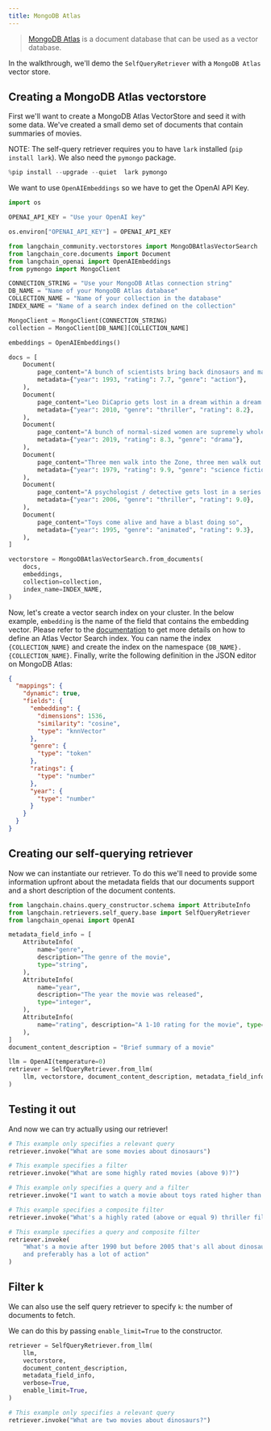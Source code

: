 ```yaml
---
title: MongoDB Atlas
---
```


>[MongoDB Atlas](https://www.mongodb.com/) is a document database that can be
used as a vector database.

In the walkthrough, we'll demo the `SelfQueryRetriever` with a `MongoDB Atlas` vector store.

## Creating a MongoDB Atlas vectorstore
First we'll want to create a MongoDB Atlas VectorStore and seed it with some data. We've created a small demo set of documents that contain summaries of movies.

NOTE: The self-query retriever requires you to have `lark` installed (`pip install lark`). We also need the `pymongo` package.


```python
%pip install --upgrade --quiet  lark pymongo
```

We want to use `OpenAIEmbeddings` so we have to get the OpenAI API Key.


```python
import os

OPENAI_API_KEY = "Use your OpenAI key"

os.environ["OPENAI_API_KEY"] = OPENAI_API_KEY
```


```python
from langchain_community.vectorstores import MongoDBAtlasVectorSearch
from langchain_core.documents import Document
from langchain_openai import OpenAIEmbeddings
from pymongo import MongoClient

CONNECTION_STRING = "Use your MongoDB Atlas connection string"
DB_NAME = "Name of your MongoDB Atlas database"
COLLECTION_NAME = "Name of your collection in the database"
INDEX_NAME = "Name of a search index defined on the collection"

MongoClient = MongoClient(CONNECTION_STRING)
collection = MongoClient[DB_NAME][COLLECTION_NAME]

embeddings = OpenAIEmbeddings()
```


```python
docs = [
    Document(
        page_content="A bunch of scientists bring back dinosaurs and mayhem breaks loose",
        metadata={"year": 1993, "rating": 7.7, "genre": "action"},
    ),
    Document(
        page_content="Leo DiCaprio gets lost in a dream within a dream within a dream within a ...",
        metadata={"year": 2010, "genre": "thriller", "rating": 8.2},
    ),
    Document(
        page_content="A bunch of normal-sized women are supremely wholesome and some men pine after them",
        metadata={"year": 2019, "rating": 8.3, "genre": "drama"},
    ),
    Document(
        page_content="Three men walk into the Zone, three men walk out of the Zone",
        metadata={"year": 1979, "rating": 9.9, "genre": "science fiction"},
    ),
    Document(
        page_content="A psychologist / detective gets lost in a series of dreams within dreams within dreams and Inception reused the idea",
        metadata={"year": 2006, "genre": "thriller", "rating": 9.0},
    ),
    Document(
        page_content="Toys come alive and have a blast doing so",
        metadata={"year": 1995, "genre": "animated", "rating": 9.3},
    ),
]

vectorstore = MongoDBAtlasVectorSearch.from_documents(
    docs,
    embeddings,
    collection=collection,
    index_name=INDEX_NAME,
)
```

Now, let's create a vector search index on your cluster. In the below example, `embedding` is the name of the field that contains the embedding vector. Please refer to the [documentation](https://www.mongodb.com/docs/atlas/atlas-search/field-types/knn-vector) to get more details on how to define an Atlas Vector Search index.
You can name the index `{COLLECTION_NAME}` and create the index on the namespace `{DB_NAME}.{COLLECTION_NAME}`. Finally, write the following definition in the JSON editor on MongoDB Atlas:

```json
{
  "mappings": {
    "dynamic": true,
    "fields": {
      "embedding": {
        "dimensions": 1536,
        "similarity": "cosine",
        "type": "knnVector"
      },
      "genre": {
        "type": "token"
      },
      "ratings": {
        "type": "number"
      },
      "year": {
        "type": "number"
      }
    }
  }
}
```

## Creating our self-querying retriever
Now we can instantiate our retriever. To do this we'll need to provide some information upfront about the metadata fields that our documents support and a short description of the document contents.


```python
from langchain.chains.query_constructor.schema import AttributeInfo
from langchain.retrievers.self_query.base import SelfQueryRetriever
from langchain_openai import OpenAI

metadata_field_info = [
    AttributeInfo(
        name="genre",
        description="The genre of the movie",
        type="string",
    ),
    AttributeInfo(
        name="year",
        description="The year the movie was released",
        type="integer",
    ),
    AttributeInfo(
        name="rating", description="A 1-10 rating for the movie", type="float"
    ),
]
document_content_description = "Brief summary of a movie"
```


```python
llm = OpenAI(temperature=0)
retriever = SelfQueryRetriever.from_llm(
    llm, vectorstore, document_content_description, metadata_field_info, verbose=True
)
```

## Testing it out
And now we can try actually using our retriever!


```python
# This example only specifies a relevant query
retriever.invoke("What are some movies about dinosaurs")
```


```python
# This example specifies a filter
retriever.invoke("What are some highly rated movies (above 9)?")
```


```python
# This example only specifies a query and a filter
retriever.invoke("I want to watch a movie about toys rated higher than 9")
```


```python
# This example specifies a composite filter
retriever.invoke("What's a highly rated (above or equal 9) thriller film?")
```


```python
# This example specifies a query and composite filter
retriever.invoke(
    "What's a movie after 1990 but before 2005 that's all about dinosaurs, \
    and preferably has a lot of action"
)
```

## Filter k

We can also use the self query retriever to specify `k`: the number of documents to fetch.

We can do this by passing `enable_limit=True` to the constructor.


```python
retriever = SelfQueryRetriever.from_llm(
    llm,
    vectorstore,
    document_content_description,
    metadata_field_info,
    verbose=True,
    enable_limit=True,
)
```


```python
# This example only specifies a relevant query
retriever.invoke("What are two movies about dinosaurs?")
```
